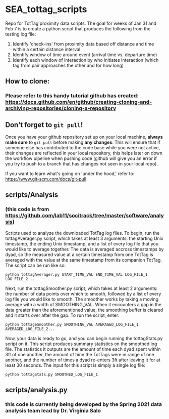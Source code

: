 # SEA_tottag_scripts
Repo for TotTag proximity data scripts. 
The goal for weeks of Jan 31 and Feb 7 is to create a python script that produces the following from the testing log file:
1) Identify 'check-ins' from proximity data based off distance and time within a certain distance interval
2) Identify window of time around event (arrival time vs. departure time)
3) Identify each window of interaction by who initiates interaction (which tag from pair approaches the other and for how long)

## How to clone:
### Please refer to this handy tutorial github has created: https://docs.github.com/en/github/creating-cloning-and-archiving-repositories/cloning-a-repository

## Don't forget to `git pull`!
Once you have your github repository set up on your local machine, **always make sure** to `git pull` before making **any changes**.
This will ensure that if someone else has contributed to the code base while you were not active, their changes are reflected in your local repository, this helps later on down the workflow pipeline when pushing code (github will give you an error if you try to push to a branch that has changes not seen in your local repo).

If you want to learn what's going on 'under the hood,' refer to: https://www.git-scm.com/docs/git-pull

## scripts/Analysis 
### (this code is from https://github.com/lab11/socitrack/tree/master/software/analysis)
Scripts used to analyze the downloaded TotTag log files. To begin, run the tottagAverager.py script, which takes at least 3 arguments: the starting Unix timestamp, the ending Unix timestamp, and a list of every log file that you would like to average together. The data is averaged accross timestamps by dyad, so the measured value at a certain timestamp from one TotTag is averaged with the value at the same timestamp from its companion TotTag. The script can be run like so:

`python tottagAverager.py START_TIME_VAL END_TIME_VAL LOG_FILE_1 LOG_FILE_2...`

Next, run the tottagSmoother.py script, which takes at least 2 arguments: the number of data points over which to smooth, followed by a list of every log file you would like to smooth. The smoother works by taking a moving average with a width of SMOOTHING_VAL. When it encounters a gap in the data greater than the aforementioned value, the smoothing buffer is cleared and it starts over after the gap. To run the script, enter:

`python tottageSmoother.py SMOOTHING_VAL AVERAGED_LOG_FILE_1 AVERAGED_LOG_FILE_2...`

Now, your data is ready to go, and you can begin running the tottagStats.py script on it. This script produces summary statistics on the smoothed log file. The statistics it outputs are the amount of time each dyad spent within 3ft of one another, the amount of time the TotTags were in range of one another, and the number of times a dyad re-enters 3ft after leaving it for at least 30 seconds. The input for this script is simply a single log file:

`python tottagStats.py SMOOTHED_LOG_FILE_1`

## scripts/analysis.py
### this code is currently being developed by the Spring 2021 data analysis team lead by Dr. Virginia Salo

